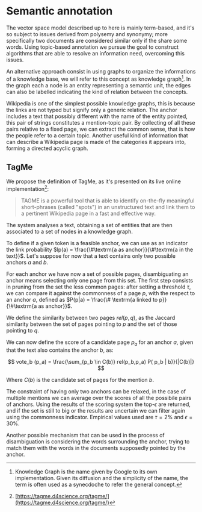 # Semantic annotation
The vector space model described up to here is mainly term-based, and it's so subject to issues derived from polysemy and synonymy;
more specifically two documents are considered similar only if the share some words.
Using topic-based annotation we pursue the goal to construct algorithms that are able to resolve an information need, overcoming this issues.

An alternative approach consist in using graphs to organize the informations of a knowledge base, we will refer to this concept as knowledge graph[^5].
In the graph each a node is an entity representing a semantic unit, the edges can also be labelled indicating the kind of relation between the concepts.

Wikipedia is one of the simplest possible knowledge graphs, this is because the links are not typed but signify only a generic relation.
The anchor includes a text that possibly different with the name of the entity pointed, this pair of strings constitutes a mention-topic pair.
By collecting of all these pairs relative to a fixed page, we can extract the common sense, that is how the people refer to a certain topic.
Another useful kind of information that can describe a Wikipedia page is made of the categories it appears into, forming a directed acyclic graph.

## TagMe
We propose the definition of TagMe, as it's presented on its live online implementation[^6]:

> TAGME is a powerful tool that is able to identify on-the-fly meaningful short-phrases (called "spots") in an unstructured text and link them to a pertinent Wikipedia page in a fast and effective way.

The system analyses a text, obtaining a set of entities that are then associated to a set of nodes in a knowledge graph.

To define if a given token is a feasible anchor, we can use as an indicator the link probability $lp(a) = \frac{\#\textrm{a as anchor}}{\#\textrm{a in the text}}$.
Let's suppose for now that a text contains only two possible anchors $a$ and $b$.

For each anchor we have now a set of possible pages, disambiguating an anchor means selecting only one page from this set.
The first step consists in pruning from the set the less common pages: after setting a threshold $\tau$, we can compare it against the commonness of a page $p$, with the respect to an anchor $a$, defined as $P(p|a) = \frac{\# \textrm{a linked to p}}{\#\textrm{a as anchor}}$.

We define the similarity between two pages $rel(p,q)$, as the Jaccard similarity between the set of pages pointing to $p$ and the set of those pointing to $q$.

We can now define the score of a candidate page $p_a$ for an anchor $a$, given that the text also contains the anchor $b$, as:

$$
vote_b (p_a) = \frac{\sum_{p_b \in C(b)} rel(p_b,p_a) P( p_b | b)}{|C(b)|}
$$

Where $C(b)$ is the candidate set of pages for the mention $b$.

The constraint of having only two anchors can be relaxed, in the case of multiple mentions we can average over the scores of all the possibile pairs of anchors.
Using the results of the scoring system the top-$\epsilon$ are returned, and if the set is still to big or the results are uncertain we can filter again using the commonness indicator.
Empirical values used are $\tau = 2\%$ and $\epsilon=30\%$.

Another possible mechanism that can be used in the process of disambiguation is considering the words surrounding the anchor, trying to match them with the words in the documents supposedly pointed by the anchor.

[^5]: Knowledge Graph is the name given by Google to its own implementation. Given its diffusion and the simplicity of the name, the term is often used as a synecdoche to refer the general concept.
[^6]: [https://tagme.d4science.org/tagme/](https://tagme.d4science.org/tagme/)
